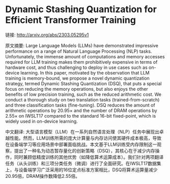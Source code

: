 # Dynamic Stashing Quantization for Efficient Transformer Training

链接: http://arxiv.org/abs/2303.05295v1

原文摘要:
Large Language Models (LLMs) have demonstrated impressive performance on a
range of Natural Language Processing (NLP) tasks. Unfortunately, the immense
amount of computations and memory accesses required for LLM training makes them
prohibitively expensive in terms of hardware cost, and thus challenging to
deploy in use cases such as on-device learning. In this paper, motivated by the
observation that LLM training is memory-bound, we propose a novel dynamic
quantization strategy, termed Dynamic Stashing Quantization (DSQ), that puts a
special focus on reducing the memory operations, but also enjoys the other
benefits of low precision training, such as the reduced arithmetic cost. We
conduct a thorough study on two translation tasks (trained-from-scratch) and
three classification tasks (fine-tuning). DSQ reduces the amount of arithmetic
operations by $20.95\times$ and the number of DRAM operations by $2.55\times$
on IWSLT17 compared to the standard 16-bit fixed-point, which is widely used in
on-device learning.

中文翻译:
大型语言模型（LLM）在一系列自然语言处理（NLP）任务中展现出卓越性能。然而，LLM训练所需的庞大计算量与内存访问使其硬件成本极高，导致在设备端学习等应用场景中部署面临挑战。本文基于LLM训练受内存限制这一观察，提出了一种名为动态暂存量化的创新策略（DSQ），其核心在于减少内存操作，同时兼顾低精度训练的其他优势（如降低算术运算成本）。我们针对两项翻译任务（从头训练）和三项分类任务（微调）进行了全面研究。在IWSLT17数据集上，与设备端学习广泛采用的16位定点标准方案相比，DSQ将算术运算量减少20.95倍，DRAM操作数降低2.55倍。
